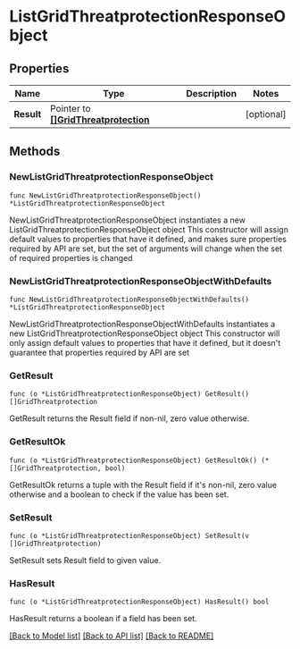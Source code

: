 # ListGridThreatprotectionResponseObject

## Properties

Name | Type | Description | Notes
------------ | ------------- | ------------- | -------------
**Result** | Pointer to [**[]GridThreatprotection**](GridThreatprotection.md) |  | [optional] 

## Methods

### NewListGridThreatprotectionResponseObject

`func NewListGridThreatprotectionResponseObject() *ListGridThreatprotectionResponseObject`

NewListGridThreatprotectionResponseObject instantiates a new ListGridThreatprotectionResponseObject object
This constructor will assign default values to properties that have it defined,
and makes sure properties required by API are set, but the set of arguments
will change when the set of required properties is changed

### NewListGridThreatprotectionResponseObjectWithDefaults

`func NewListGridThreatprotectionResponseObjectWithDefaults() *ListGridThreatprotectionResponseObject`

NewListGridThreatprotectionResponseObjectWithDefaults instantiates a new ListGridThreatprotectionResponseObject object
This constructor will only assign default values to properties that have it defined,
but it doesn't guarantee that properties required by API are set

### GetResult

`func (o *ListGridThreatprotectionResponseObject) GetResult() []GridThreatprotection`

GetResult returns the Result field if non-nil, zero value otherwise.

### GetResultOk

`func (o *ListGridThreatprotectionResponseObject) GetResultOk() (*[]GridThreatprotection, bool)`

GetResultOk returns a tuple with the Result field if it's non-nil, zero value otherwise
and a boolean to check if the value has been set.

### SetResult

`func (o *ListGridThreatprotectionResponseObject) SetResult(v []GridThreatprotection)`

SetResult sets Result field to given value.

### HasResult

`func (o *ListGridThreatprotectionResponseObject) HasResult() bool`

HasResult returns a boolean if a field has been set.


[[Back to Model list]](../README.md#documentation-for-models) [[Back to API list]](../README.md#documentation-for-api-endpoints) [[Back to README]](../README.md)


